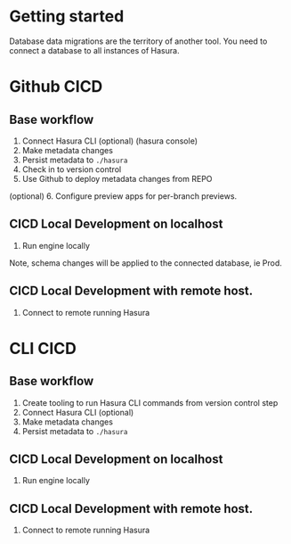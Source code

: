 # Getting started

Database data migrations are the territory of another tool.
You need to connect a database to all instances of Hasura.

# Github CICD

## Base workflow

1. Connect Hasura CLI (optional) (hasura console)
2. Make metadata changes
3. Persist metadata to `./hasura`
4. Check in to version control
5. Use Github to deploy metadata changes from REPO

(optional) 6. Configure preview apps for per-branch previews.

## CICD Local Development on localhost

1. Run engine locally

Note, schema changes will be applied to the connected database, ie Prod.

## CICD Local Development with remote host.

1. Connect to remote running Hasura

# CLI CICD

## Base workflow

1. Create tooling to run Hasura CLI commands from version control step
2. Connect Hasura CLI (optional)
3. Make metadata changes
4. Persist metadata to `./hasura`

## CICD Local Development on localhost

1. Run engine locally

## CICD Local Development with remote host.

1. Connect to remote running Hasura

